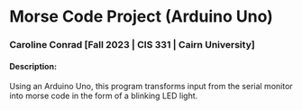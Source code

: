 # Morse Code Project (Arduino Uno)
### Caroline Conrad [Fall 2023 | CIS 331 | Cairn University]
#### Description:
Using an Arduino Uno, this program transforms input from the serial monitor into morse code in the form of a blinking LED light. 

